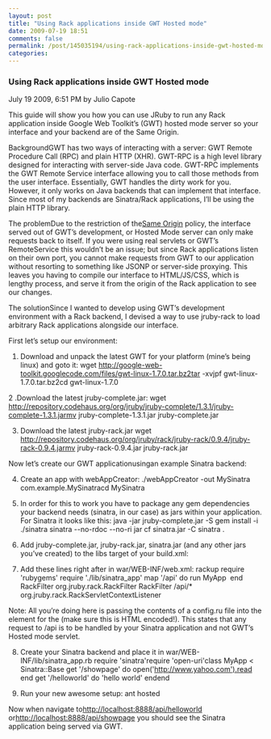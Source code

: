 ```yaml
---
layout: post
title: "Using Rack applications inside GWT Hosted mode"
date: 2009-07-19 18:51
comments: false
permalink: /post/145035194/using-rack-applications-inside-gwt-hosted-mode
categories:
---
```


 ### Using Rack applications inside GWT Hosted mode
July 19 2009,  6:51 PM by Julio Capote

This guide will show you how you can use JRuby to run any Rack application inside Google Web Toolkit’s (GWT) hosted mode server so your interface and your backend are of the Same Origin.

BackgroundGWT has two ways of interacting with a server: GWT Remote Procedure Call (RPC) and plain HTTP (XHR). GWT-RPC is a high level library designed for interacting with server-side Java code. GWT-RPC implements the GWT Remote Service interface allowing you to call those methods from the user interface. Essentially, GWT handles the dirty work for you. However, it only works on Java backends that can implement that interface. Since most of my backends are Sinatra/Rack applications, I’ll be using the plain HTTP library.

The problemDue to the restriction of the[Same Origin](http://en.wikipedia.org/wiki/Same_origin_policy) policy, the interface served out of GWT’s development, or Hosted Mode server can only make requests back to itself. If you were using real servlets or GWT’s RemoteService this wouldn’t be an issue; but since Rack applications listen on their own port, you cannot make requests from GWT to our application without resorting to something like JSONP or server-side proxying. This leaves you having to compile our interface to HTML/JS/CSS, which is lengthy process, and serve it from the origin of the Rack application to see our changes.

The solutionSince I wanted to develop using GWT’s development environment with a Rack backend, I devised a way to use jruby-rack to load arbitrary Rack applications alongside our interface.

First let’s setup our environment:

1. Download and unpack the latest GWT for your platform (mine’s being linux) and goto it:
wget http://google-web-toolkit.googlecode.com/files/gwt-linux-1.7.0.tar.bz2tar -xvjpf gwt-linux-1.7.0.tar.bz2cd gwt-linux-1.7.0

2 .Download the latest jruby-complete.jar:
wget http://repository.codehaus.org/org/jruby/jruby-complete/1.3.1/jruby-complete-1.3.1.jarmv jruby-complete-1.3.1.jar jruby-complete.jar

3. Download the latest jruby-rack.jar
wget http://repository.codehaus.org/org/jruby/rack/jruby-rack/0.9.4/jruby-rack-0.9.4.jarmv jruby-rack-0.9.4.jar jruby-rack.jar

Now let’s create our GWT applicationusingan example Sinatra backend:

4. Create an app with webAppCreator:
./webAppCreator -out MySinatra com.example.MySinatracd MySinatra

5. In order for this to work you have to package any gem dependencies your backend needs (sinatra, in our case) as jars within your application. For Sinatra it looks like this:
java -jar jruby-complete.jar -S gem install -i ./sinatra sinatra --no-rdoc --no-ri jar cf sinatra.jar -C sinatra .

6. Add jruby-complete.jar, jruby-rack.jar, sinatra.jar (and any other jars you’ve created) to the libs target of your build.xml:
<target name="libs" description="Copy libs to WEB-INF/lib"> <mkdir dir="war/WEB-INF/lib" /> <copy todir="war/WEB-INF/lib" file="${gwt.sdk}/gwt-servlet.jar" /> <!-- Add any additional server libs that need to be copied --> <copy todir="war/WEB-INF/lib" file="${gwt.sdk}/jruby-complete.jar" /> <copy todir="war/WEB-INF/lib" file="${gwt.sdk}/jruby-rack.jar" /> <copy todir="war/WEB-INF/lib" file="${gwt.sdk}/sinatra.jar" /> </target>

7. Add these lines right after <web-app> in war/WEB-INF/web.xml:
<context-param> <param-name>rackup</param-name> <param-value> require 'rubygems' require './lib/sinatra_app' map '/api' do run MyApp  end </param-value> </context-param> <filter> <filter-name>RackFilter</filter-name> <filter-class>org.jruby.rack.RackFilter</filter-class> </filter> <filter-mapping> <filter-name>RackFilter</filter-name> <url-pattern>/api/*</url-pattern> </filter-mapping> <listener> <listener-class>org.jruby.rack.RackServletContextListener</listener-class> </listener>

Note: All you’re doing here is passing the contents of a config.ru file into the <param-value> element for the <context-param> (make sure this is HTML encoded!). This states that any request to /api is to be handled by your Sinatra application and not GWT’s Hosted mode servlet.

8. Create your Sinatra backend and place it in war/WEB-INF/lib/sinatra_app.rb
require 'sinatra'require 'open-uri'class MyApp < Sinatra::Base  get '/showpage' do     open('http://www.yahoo.com').read  end  get '/helloworld' do    'hello world'  endend

9. Run your new awesome setup:
ant hosted

Now when navigate to[http://localhost:8888/api/helloworld](http://localhost:8888/api/helloworld) or[http://localhost:8888/api/showpage](http://localhost:8888/api/showpage) you should see the Sinatra application being served via GWT.
